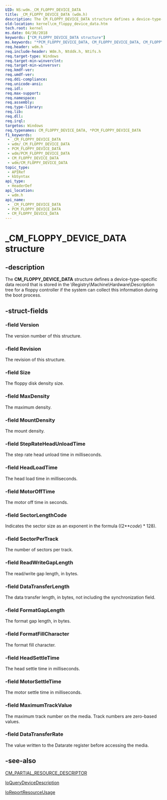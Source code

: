 ```yaml
---
UID: NS:wdm._CM_FLOPPY_DEVICE_DATA
title: _CM_FLOPPY_DEVICE_DATA (wdm.h)
description: The CM_FLOPPY_DEVICE_DATA structure defines a device-type-specific data record that is stored in the \\Registry\Machine\Hardware\Description tree for a floppy controller if the system can collect this information during the boot process.
old-location: kernel\cm_floppy_device_data.htm
tech.root: kernel
ms.date: 04/30/2018
keywords: ["CM_FLOPPY_DEVICE_DATA structure"]
ms.keywords: "*PCM_FLOPPY_DEVICE_DATA, CM_FLOPPY_DEVICE_DATA, CM_FLOPPY_DEVICE_DATA structure [Kernel-Mode Driver Architecture], PCM_FLOPPY_DEVICE_DATA, PCM_FLOPPY_DEVICE_DATA structure pointer [Kernel-Mode Driver Architecture], _CM_FLOPPY_DEVICE_DATA, kernel.cm_floppy_device_data, kstruct_a_7ec8badb-4d88-479e-b0dc-ce88660b8449.xml, wdm/CM_FLOPPY_DEVICE_DATA, wdm/PCM_FLOPPY_DEVICE_DATA"
req.header: wdm.h
req.include-header: Wdm.h, Ntddk.h, Ntifs.h
req.target-type: Windows
req.target-min-winverclnt: 
req.target-min-winversvr: 
req.kmdf-ver: 
req.umdf-ver: 
req.ddi-compliance: 
req.unicode-ansi: 
req.idl: 
req.max-support: 
req.namespace: 
req.assembly: 
req.type-library: 
req.lib: 
req.dll: 
req.irql: 
targetos: Windows
req.typenames: CM_FLOPPY_DEVICE_DATA, *PCM_FLOPPY_DEVICE_DATA
f1_keywords:
 - _CM_FLOPPY_DEVICE_DATA
 - wdm/_CM_FLOPPY_DEVICE_DATA
 - PCM_FLOPPY_DEVICE_DATA
 - wdm/PCM_FLOPPY_DEVICE_DATA
 - CM_FLOPPY_DEVICE_DATA
 - wdm/CM_FLOPPY_DEVICE_DATA
topic_type:
 - APIRef
 - kbSyntax
api_type:
 - HeaderDef
api_location:
 - wdm.h
api_name:
 - _CM_FLOPPY_DEVICE_DATA
 - PCM_FLOPPY_DEVICE_DATA
 - CM_FLOPPY_DEVICE_DATA
---
```


# _CM_FLOPPY_DEVICE_DATA structure


## -description

The <b>CM_FLOPPY_DEVICE_DATA</b> structure defines a device-type-specific data record that is stored in the \\Registry\Machine\Hardware\Description tree for a floppy controller if the system can collect this information during the boot process.

## -struct-fields

### -field Version

The version number of this structure.

### -field Revision

The revision of this structure.

### -field Size

The floppy disk density size.

### -field MaxDensity

The maximum density.

### -field MountDensity

The mount density.

### -field StepRateHeadUnloadTime

The step rate head unload time in milliseconds.

### -field HeadLoadTime

The head load time in milliseconds.

### -field MotorOffTime

The motor off time in seconds.

### -field SectorLengthCode

Indicates the sector size as an exponent in the formula ((2***code*) * 128).

### -field SectorPerTrack

The number of sectors per track.

### -field ReadWriteGapLength

The read/write gap length, in bytes.

### -field DataTransferLength

The data transfer length, in bytes, not including the synchronization field.

### -field FormatGapLength

The format gap length, in bytes.

### -field FormatFillCharacter

The format fill character.

### -field HeadSettleTime

The head settle time in milliseconds.

### -field MotorSettleTime

The motor settle time in milliseconds.

### -field MaximumTrackValue

The maximum track number on the media. Track numbers are zero-based values.

### -field DataTransferRate

The value written to the Datarate register before accessing the media.

## -see-also

<a href="/windows-hardware/drivers/ddi/wdm/ns-wdm-_cm_partial_resource_descriptor">CM_PARTIAL_RESOURCE_DESCRIPTOR</a>



<a href="/windows-hardware/drivers/kernel/mmcreatemdl">IoQueryDeviceDescription</a>



<a href="/windows-hardware/drivers/kernel/mmcreatemdl">IoReportResourceUsage</a>

